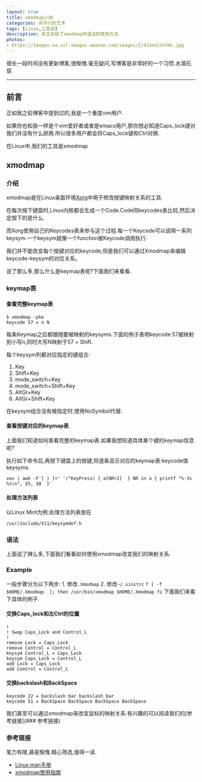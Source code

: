 ```yaml
---
layout: true
title: xmodmap小结
categories: 命令行的艺术
tags: [Linux,工具说]
description: 本文总结了xmodmap的语法和常用方法
photos:
- https://images-na.ssl-images-amazon.com/images/I/41Xe4iVnYHL.jpg
---
```


很长一段时间没有更新博客,很惭愧.毫无疑问,写博客是非常好的一个习惯.水滴石穿.

---

<!--more-->

## 前言
正如我之前博客中提到过的,我是一个重度vim用户.

如果你也和我一样是个vim爱好者或者是emacs用户,那你想必知道Caps_lock键对我们并没有什么卵用.所以很多用户都会将Caps_lock键和Ctrl对换.

在Linux中,我们的工具是xmodmap

## xmodmap
### 介绍
xmodmap是在Linux桌面环境[Xorg](https://wiki.archlinux.org/index.php/Xorg)中用于修改按键映射关系的工具.

在每次按下键盘时,Linux内核都会生成一个Code.Code同keycodes表比较,然后决定按下的是什么.

而Xorg使用自己的Keycodes表来参与这个过程.每一个Keycode可以调用一系列keysym.一个keysym就像一个function被Keycode调用执行.

我们并不能改变每个按键对应的keycode,但是我们可以通过Xmodmap来编辑keycode-keysym的对应关系。

说了那么多,那么什么是keymap表呢?下面我们来看看.

### keymap表
#### 查看完整keymap表
```
$ xmodmap -pke
keycode 57 = n N
```
每条Keymap之后都跟随要被映射的keysyms.下面的例子表明keycode 57被映射到小写n,同时大写N映射于57 + Shift.

每个keysym列都对应指定的键组合:

1. Key
2. Shift+Key
3. mode_switch+Key
4. mode_switch+Shift+Key
5. AltGr+Key
6. AltGr+Shift+Key

在keysym组合没有被指定时,使用NoSymbol代替.

#### 查看按键对应的keymap表
上面我们知道如何查看完整的keymap表.如果我想知道具体某个键的keymap信息呢?

执行如下命令后,再按下键盘上的按键,将逐条显示对应的keymap表:keycode值 keysyms.
```
xev | awk -F'[ ) ]+' '/^KeyPress/ { a[NR+2]  } NR in a { printf "%-3s %s\n", $5, $8  }'
```

#### 处理方法列表
以Linux Mint为例:处理方法列表放在
```
/usr/include/X11/keysymdef.h
```

### 语法
上面说了辣么多,下面我们看看如何使用xmodmap改变我们的映射关系.

### Example
一般步骤分为以下两步:
    1. 修改`.Xmodmap`
    2. 修改`~/.xinitrc`
    ```
    f [ -f $HOME/.Xmodmap  ]; then
        /usr/bin/xmodmap $HOME/.Xmodmap
    fi
    ```
下面我们来看下具体的例子.

#### 交换Caps_lock和左Ctrl的位置
```
!
! Swap Caps_Lock and Control_L
!
remove Lock = Caps_Lock
remove Control = Control_L
keysym Control_L = Caps_Lock
keysym Caps_Lock = Control_L
add Lock = Caps_Lock
add Control = Control_L
```

#### 交换backslash和BackSpace
```
keycode 22 = backslash bar backslash bar
keycode 51 = BackSpace BackSpace BackSpace BackSpace
```

我们甚至可以通过xmodmap来改变鼠标的映射关系.有兴趣的可以阅读我们的[参考链接](### 参考链接)

### 参考链接
笔力有限,甚是惭愧.精心筛选,值得一读.
* [Linux man手册](http://man.cx/xmodmap)
* [xmodmap使用指南](http://blog.csdn.net/robertsong2004/article/details/36439597)
